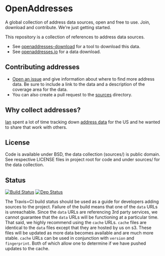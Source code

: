 # OpenAddresses

A global collection of address data sources, open and free to use. Join, download and contribute. We're just getting started.

This repository is a collection of references to address data sources.

- See [openaddresses-download](https://github.com/openaddresses/openaddresses-download)
for a tool to download this data.
- See [openaddresses.io](http://openaddresses.io/) for a data download.

## Contributing addresses

- [Open an issue](https://github.com/openaddresses/openaddresses/issues/new) and give information about where to find more address data. Be sure to include a link to the data and a description of the coverage area for the data.
- You can also create a pull request to the [sources](https://github.com/openaddresses/openaddresses/tree/master/sources) directory.

## Why collect addresses?

[Ian](http://github.com/iandees) spent a lot of time tracking down [address data](https://docs.google.com/spreadsheet/ccc?key=0AsVnlPsfrhUIdEVZTzVFalFYYnlvTkc0R05wcUpsWVE&usp=drive_web) for the US and he wanted to share that work with others.

## License

Code is available under BSD, the data collection (sources/) is public domain. See respective LICENSE files in project root for code and under sources/ for the data collection.

## Status
[![Build Status](https://travis-ci.org/openaddresses/openaddresses.png?branch=master)](https://travis-ci.org/openaddresses/openaddresses)
[![Dep Status](https://david-dm.org/)](https://david-dm.org/openaddresses/openaddresses.png)

The Travis=CI build status should be used as a guide for developers adding sources to the project. Failure of the build means that one of the `data` URLs is unreachable. Since the `data` URLs are referencing 3rd party services, we cannot guarantee that the `data` URLs will be functioning at a particular time. That said, we highly recommend using the `cache` URLs. `cache` files are identical to the `data` files except that they are hosted by us on s3. These files will be updated as more data becomes available and are much more stable. `cache` URLs can be used in conjunction with `version` and `fingerprint`. Both of which allow one to determine if we have pushed updates to the cache.
